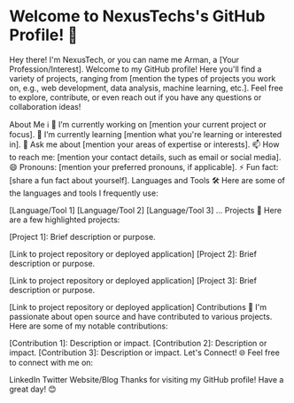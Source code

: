 # Welcome to NexusTechs's GitHub Profile! 👋
Hey there! I'm NexusTech, or you can name me Arman, a [Your Profession/Interest]. Welcome to my GitHub profile! Here you'll find a variety of projects, ranging from [mention the types of projects you work on, e.g., web development, data analysis, machine learning, etc.]. Feel free to explore, contribute, or even reach out if you have any questions or collaboration ideas!

About Me ℹ️
🔭 I’m currently working on [mention your current project or focus].
🌱 I’m currently learning [mention what you're learning or interested in].
💬 Ask me about [mention your areas of expertise or interests].
📫 How to reach me: [mention your contact details, such as email or social media].
😄 Pronouns: [mention your preferred pronouns, if applicable].
⚡ Fun fact: [share a fun fact about yourself].
Languages and Tools 🛠️
Here are some of the languages and tools I frequently use:

[Language/Tool 1]
[Language/Tool 2]
[Language/Tool 3]
...
Projects 🚀
Here are a few highlighted projects:

[Project 1]: Brief description or purpose.

[Link to project repository or deployed application]
[Project 2]: Brief description or purpose.

[Link to project repository or deployed application]
[Project 3]: Brief description or purpose.

[Link to project repository or deployed application]
Contributions 🤝
I'm passionate about open source and have contributed to various projects. Here are some of my notable contributions:

[Contribution 1]: Description or impact.
[Contribution 2]: Description or impact.
[Contribution 3]: Description or impact.
Let's Connect! 🌐
Feel free to connect with me on:

LinkedIn
Twitter
Website/Blog
Thanks for visiting my GitHub profile! Have a great day! 😊
<!---
nexustech24/nexustech24 is a ✨ special ✨ repository because its `README.md` (this file) appears on your GitHub profile.
You can click the Preview link to take a look at your changes.
--->
